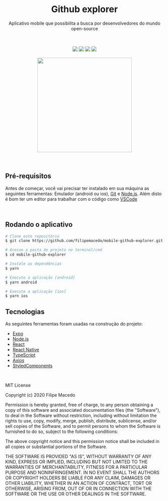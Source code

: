 <h1 align="center">Github explorer</h1>
<p align="center">Aplicativo mobile que possibilita a busca por desenvolvedores do mundo open-source</p>
<br/>
<br/>

<div align="center">
  <img src="https://img.shields.io/static/v1?label=Expo&message=~38.0.8&color=000020&logo=expo&style=for-the-badge"/>
  <img src="https://img.shields.io/static/v1?label=React&message=~16.11.0&color=61DAFB&logo=react&style=for-the-badge" />
  <img src="https://img.shields.io/static/v1?label=TypeScript&message=~3.9.5&color=007ACC&logo=typescript&style=for-the-badge" />
  <img src="https://img.shields.io/static/v1?label=StyledComponents&message=^5.2.0&color=DB7093&logo=styled-components&style=for-the-badge" />
</div>
<br/>

<div align="center">
  <img src="https://i.imgur.com/UChPYqN.png" width="300" />
</div>
<br/>
<br/>

## Pré-requisitos
Antes de começar, você vai precisar ter instalado em sua máquina as seguintes ferramentas: Emulador (android ou ios),
[Git](https://git-scm.com) e [Node.js](https://nodejs.org/en/). Além disto é bom ter um editor para trabalhar com o código como [VSCode](https://code.visualstudio.com/)

<br/>

## Rodando o aplicativo
```bash
# Clone este repositório
$ git clone https://github.com/filipemacedo/mobile-github-explorer.git

# Acesse a pasta do projeto no terminal/cmd
$ cd mobile-github-explorer

# Instale as dependências
$ yarn

# Execute a aplicação [android]
$ yarn android

# Execute a aplicação [ios]
$ yarn ios
```

## Tecnologias

As seguintes ferramentas foram usadas na construção do projeto:

- [Expo](https://expo.io/)
- [Node.js](https://nodejs.org/en/)
- [React](https://pt-br.reactjs.org/)
- [React Native](https://reactnative.dev/)
- [TypeScript](https://www.typescriptlang.org/)
- [Axios](https://www.npmjs.com/package/axios)
- [StyledComponents](https://www.npmjs.com/package/styled-components)

<br/>

MIT License

Copyright (c) 2020 Filipe Macedo

Permission is hereby granted, free of charge, to any person obtaining a copy
of this software and associated documentation files (the "Software"), to deal
in the Software without restriction, including without limitation the rights
to use, copy, modify, merge, publish, distribute, sublicense, and/or sell
copies of the Software, and to permit persons to whom the Software is
furnished to do so, subject to the following conditions:

The above copyright notice and this permission notice shall be included in all
copies or substantial portions of the Software.

THE SOFTWARE IS PROVIDED "AS IS", WITHOUT WARRANTY OF ANY KIND, EXPRESS OR
IMPLIED, INCLUDING BUT NOT LIMITED TO THE WARRANTIES OF MERCHANTABILITY,
FITNESS FOR A PARTICULAR PURPOSE AND NONINFRINGEMENT. IN NO EVENT SHALL THE
AUTHORS OR COPYRIGHT HOLDERS BE LIABLE FOR ANY CLAIM, DAMAGES OR OTHER
LIABILITY, WHETHER IN AN ACTION OF CONTRACT, TORT OR OTHERWISE, ARISING FROM,
OUT OF OR IN CONNECTION WITH THE SOFTWARE OR THE USE OR OTHER DEALINGS IN THE
SOFTWARE.